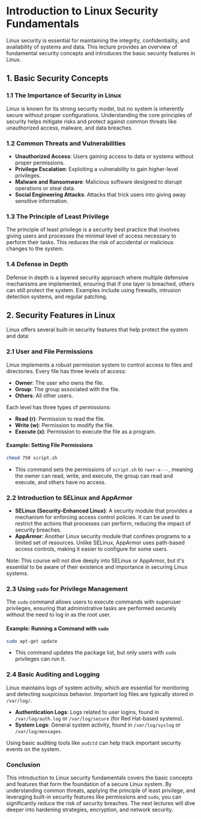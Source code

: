 # Introduction to Linux Security Fundamentals

Linux security is essential for maintaining the integrity, confidentiality, and availability of systems and data. This lecture provides an overview of fundamental security concepts and introduces the basic security features in Linux.

## 1. Basic Security Concepts

### 1.1 The Importance of Security in Linux

Linux is known for its strong security model, but no system is inherently secure without proper configurations. Understanding the core principles of security helps mitigate risks and protect against common threats like unauthorized access, malware, and data breaches.

### 1.2 Common Threats and Vulnerabilities

- **Unauthorized Access**: Users gaining access to data or systems without proper permissions.
- **Privilege Escalation**: Exploiting a vulnerability to gain higher-level privileges.
- **Malware and Ransomware**: Malicious software designed to disrupt operations or steal data.
- **Social Engineering Attacks**: Attacks that trick users into giving away sensitive information.

### 1.3 The Principle of Least Privilege

The principle of least privilege is a security best practice that involves giving users and processes the minimal level of access necessary to perform their tasks. This reduces the risk of accidental or malicious changes to the system.

### 1.4 Defense in Depth

Defense in depth is a layered security approach where multiple defensive mechanisms are implemented, ensuring that if one layer is breached, others can still protect the system. Examples include using firewalls, intrusion detection systems, and regular patching.

## 2. Security Features in Linux

Linux offers several built-in security features that help protect the system and data:

### 2.1 User and File Permissions

Linux implements a robust permission system to control access to files and directories. Every file has three levels of access:
- **Owner**: The user who owns the file.
- **Group**: The group associated with the file.
- **Others**: All other users.

Each level has three types of permissions:
- **Read (r)**: Permission to read the file.
- **Write (w)**: Permission to modify the file.
- **Execute (x)**: Permission to execute the file as a program.

#### Example: Setting File Permissions

```bash
chmod 750 script.sh
```
- This command sets the permissions of `script.sh` to `rwxr-x---`, meaning the owner can read, write, and execute, the group can read and execute, and others have no access.

### 2.2 Introduction to SELinux and AppArmor

- **SELinux (Security-Enhanced Linux)**: A security module that provides a mechanism for enforcing access control policies. It can be used to restrict the actions that processes can perform, reducing the impact of security breaches.
- **AppArmor**: Another Linux security module that confines programs to a limited set of resources. Unlike SELinux, AppArmor uses path-based access controls, making it easier to configure for some users.

Note: This course will not dive deeply into SELinux or AppArmor, but it's essential to be aware of their existence and importance in securing Linux systems.

### 2.3 Using `sudo` for Privilege Management

The `sudo` command allows users to execute commands with superuser privileges, ensuring that administrative tasks are performed securely without the need to log in as the root user.

#### Example: Running a Command with `sudo`

```bash
sudo apt-get update
```
- This command updates the package list, but only users with `sudo` privileges can run it.

### 2.4 Basic Auditing and Logging

Linux maintains logs of system activity, which are essential for monitoring and detecting suspicious behavior. Important log files are typically stored in `/var/log/`.

- **Authentication Logs**: Logs related to user logins, found in `/var/log/auth.log` or `/var/log/secure` (for Red Hat-based systems).
- **System Logs**: General system activity, found in `/var/log/syslog` or `/var/log/messages`.

Using basic auditing tools like `auditd` can help track important security events on the system.

### Conclusion

This introduction to Linux security fundamentals covers the basic concepts and features that form the foundation of a secure Linux system. By understanding common threats, applying the principle of least privilege, and leveraging built-in security features like permissions and `sudo`, you can significantly reduce the risk of security breaches. The next lectures will dive deeper into hardening strategies, encryption, and network security.